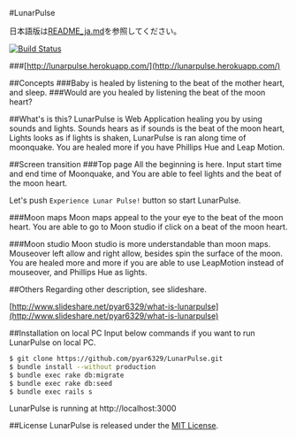 #LunarPulse

日本語版は[README_ja.md](https://github.com/pyar6329/LunarPulse/blob/master/README_ja.md)を参照してください。

[![Build Status](https://travis-ci.org/pyar6329/LunarPulse.svg)](https://travis-ci.org/pyar6329/LunarPulse)

###[http://lunarpulse.herokuapp.com/](http://lunarpulse.herokuapp.com/)

##Concepts
###Baby is healed by listening to the beat of the mother heart, and sleep.
###Would are you healed by listening the beat of the moon heart?

##What's is this?
LunarPulse is Web Application healing you by using sounds and lights.
Sounds hears as if sounds is the beat of the moon heart,
Lights looks as if lights is shaken,
LunarPulse is ran along time of moonquake.
You are healed more if you have Phillips Hue and Leap Motion.

##Screen transition
###Top page
All the beginning is here.
Input start time and end time of Moonquake, and You are able to feel lights and the beat of the moon heart.

Let's push `Experience Lunar Pulse!` button so start LunarPulse.

###Moon maps
Moon maps appeal to the your eye to the beat of the moon heart.
You are able to go to Moon studio if click on a beat of the moon heart.

###Moon studio
Moon studio is more understandable than moon maps.
Mouseover left allow and right allow, besides spin the surface of the moon.
You are healed more and more if you are able to use LeapMotion instead of mouseover, and Phillips Hue as lights.

##Others
Regarding other description, see slideshare.

 [http://www.slideshare.net/pyar6329/what-is-lunarpulse](http://www.slideshare.net/pyar6329/what-is-lunarpulse)


##Installation on local PC
Input below commands if you want to run LunarPulse on local PC.
```bash
$ git clone https://github.com/pyar6329/LunarPulse.git
$ bundle install --without production
$ bundle exec rake db:migrate
$ bundle exec rake db:seed
$ bundle exec rails s
```
LunarPulse is running at http://localhost:3000

##License
LunarPulse is released under the [MIT License](http://www.opensource.org/licenses/MIT).
